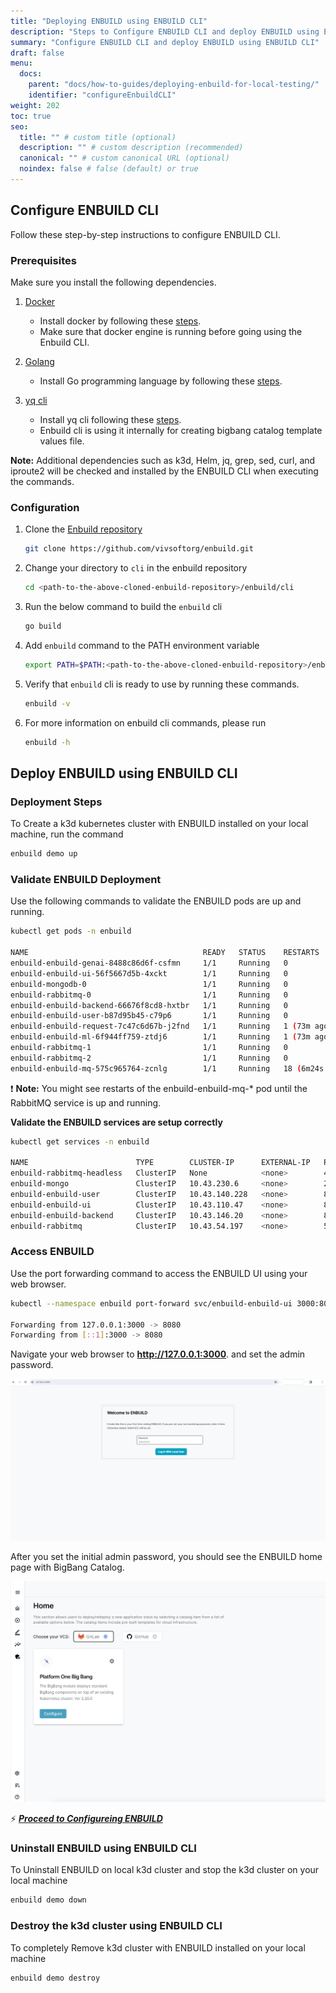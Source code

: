 ```yaml
---
title: "Deploying ENBUILD using ENBUILD CLI"
description: "Steps to Configure ENBUILD CLI and deploy ENBUILD using ENBUILD CLI"
summary: "Configure ENBUILD CLI and deploy ENBUILD using ENBUILD CLI"
draft: false
menu:
  docs:
    parent: "docs/how-to-guides/deploying-enbuild-for-local-testing/"
    identifier: "configureEnbuildCLI"
weight: 202
toc: true
seo:
  title: "" # custom title (optional)
  description: "" # custom description (recommended)
  canonical: "" # custom canonical URL (optional)
  noindex: false # false (default) or true
---
```


## Configure ENBUILD CLI

Follow these step-by-step instructions to configure ENBUILD CLI.

### Prerequisites

Make sure you install the following dependencies.

1. [Docker](https://docs.docker.com/engine/install/)
    - Install docker by following these [steps](https://docs.docker.com/engine/install/).
    - Make sure that docker engine is running before going using the Enbuild CLI.

2. [Golang](https://go.dev/)
    - Install Go programming language by following these [steps](https://go.dev/doc/install).

3. [yq cli](https://mikefarah.gitbook.io/yq)
    - Install yq cli following these [steps](https://github.com/mikefarah/yq/#install).
    - Enbuild cli is using it internally for creating bigbang catalog template values file.

**Note:** Additional dependencies such as k3d, Helm, jq, grep, sed, curl, and iproute2 will be checked and installed by the ENBUILD CLI when executing the commands.


### Configuration

1. Clone the [Enbuild repository](https://github.com/vivsoftorg/enbuild.git)

    ``` bash
    git clone https://github.com/vivsoftorg/enbuild.git
    ```

2. Change your directory to `cli` in the enbuild repository

    ``` bash
    cd <path-to-the-above-cloned-enbuild-repository>/enbuild/cli
    ```

3. Run the below command to build the `enbuild` cli

    ```bash
    go build
    ```

4. Add `enbuild` command to the PATH environment variable

    ```bash
    export PATH=$PATH:<path-to-the-above-cloned-enbuild-repository>/enbuild/cli
    ```

5. Verify that `enbuild` cli is ready to use by running these commands.

    ```bash
    enbuild -v
    ```
6. For more information on enbuild cli commands, please run

    ```bash
    enbuild -h
    ```

## Deploy ENBUILD using ENBUILD CLI

### Deployment Steps

To Create a k3d kubernetes cluster with ENBUILD installed on your local machine, run the command

  ```bash
  enbuild demo up
  ```

### Validate ENBUILD Deployment

Use the following commands to validate the ENBUILD pods are up and running.

```bash
kubectl get pods -n enbuild

NAME                                       READY   STATUS    RESTARTS         AGE
enbuild-enbuild-genai-8488c86d6f-csfmn     1/1     Running   0                76m
enbuild-enbuild-ui-56f5667d5b-4xckt        1/1     Running   0                76m
enbuild-mongodb-0                          1/1     Running   0                76m
enbuild-rabbitmq-0                         1/1     Running   0                76m
enbuild-enbuild-backend-66676f8cd8-hxtbr   1/1     Running   0                76m
enbuild-enbuild-user-b87d95b45-c79p6       1/1     Running   0                76m
enbuild-enbuild-request-7c47c6d67b-j2fnd   1/1     Running   1 (73m ago)      76m
enbuild-enbuild-ml-6f944ff759-ztdj6        1/1     Running   1 (73m ago)      76m
enbuild-rabbitmq-1                         1/1     Running   0                73m
enbuild-rabbitmq-2                         1/1     Running   0                72m
enbuild-enbuild-mq-575c965764-zcnlg        1/1     Running   18 (6m24s ago)   76m

```

:exclamation: **Note:** You might see restarts of the enbuild-enbuild-mq-\* pod until the RabbitMQ service is up and running.

**Validate the ENBUILD services are setup correctly**

```bash
kubectl get services -n enbuild

NAME                        TYPE        CLUSTER-IP      EXTERNAL-IP   PORT(S)                                 AGE
enbuild-rabbitmq-headless   ClusterIP   None            <none>        4369/TCP,5672/TCP,25672/TCP,15672/TCP   80s
enbuild-mongo               ClusterIP   10.43.230.6     <none>        27017/TCP                               80s
enbuild-enbuild-user        ClusterIP   10.43.140.228   <none>        80/TCP                                  80s
enbuild-enbuild-ui          ClusterIP   10.43.110.47    <none>        80/TCP                                  80s
enbuild-enbuild-backend     ClusterIP   10.43.146.20    <none>        80/TCP                                  80s
enbuild-rabbitmq            ClusterIP   10.43.54.197    <none>        5672/TCP,4369/TCP,25672/TCP,15672/TCP   80s
```

### Access ENBUILD

Use the port forwarding command to access the ENBUILD UI using your web browser.

```bash
kubectl --namespace enbuild port-forward svc/enbuild-enbuild-ui 3000:80

Forwarding from 127.0.0.1:3000 -> 8080
Forwarding from [::1]:3000 -> 8080
```

Navigate your web browser to **http://127.0.0.1:3000**. and set the admin password.

<picture><img src="/images/deployEnbuildQuickstart/initial-login.png" alt="Screenshot of ENBUILD Login Screen"></img></picture>

After you set the initial admin password, you should see the ENBUILD home page with BigBang Catalog.

<picture><img src="/images/deployEnbuildQuickstart/enbuild_home_page_first_login.png" alt="Screenshot of ENBUILD Home Screen"></img></picture>


:zap: ***[Proceed to Configureing ENBUILD](../configuring-enbuild/)***

### Uninstall ENBUILD using ENBUILD CLI

To Uninstall ENBUILD on local k3d cluster and stop the k3d cluster on your local machine

  ```bash
  enbuild demo down
  ```

### Destroy the k3d cluster using ENBUILD CLI

To completely Remove k3d cluster with ENBUILD installed on your local machine

  ```bash
  enbuild demo destroy
  ```

